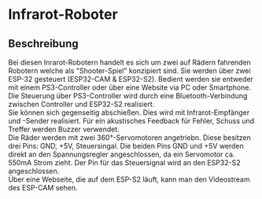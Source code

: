# **Infrarot-Roboter**
## **Beschreibung**
Bei diesen Inrarot-Robotern handelt es sich um zwei auf Rädern fahrenden Robotern welche als "Shooter-Spiel" konzipiert sind. Sie werden über zwei ESP-32 gesteuert (ESP32-CAM & ESP32-S2). Bedient werden sie entweder mit einem PS3-Controller oder über eine Website via PC oder Smartphone. Die Steuerung über PS3-Controller wird durch eine Bluetooth-Verbindung zwischen Controller und ESP32-S2 realisiert.\
Sie können sich gegenseitig abschießen. Dies wird mit Infrarot-Empfänger und -Sender realisiert. Für ein akustisches Feedback für Fehler, Schuss und Treffer werden Buzzer verwendet.\
Die Räder werden mit zwei 360°-Servomotoren angetriebn. Diese besitzen drei Pins: GND, +5V, Steuersingal. Die beiden Pins GND und +5V werden direkt an den Spannungsregler angeschlossen, da ein Servomotor ca. 550mA Strom zieht. Der Pin für das Steuersignal wird an den ESP32-S2 angeschlossen.\
Über eine Webseite, die auf dem ESP-S2 läuft, kann man den Videostream des ESP-CAM sehen.